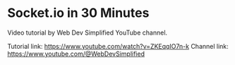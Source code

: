 # Socket.io in 30 Minutes

Video tutorial by Web Dev Simplified YouTube channel.

Tutorial link: https://www.youtube.com/watch?v=ZKEqqIO7n-k
Channel link: https://www.youtube.com/@WebDevSimplified
